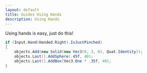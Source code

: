 ```yaml
---
layout: default
title: Guides Using Hands
description: Using Hands
---
```


Using hands is easy, just do this!
```csharp
if (Input.Hand(Handed.Right).IsJustPinched)
{
    objects.Add(new Solid(new Vec3(0, 3, 0), Quat.Identity));
    objects.Last().AddSphere(.45f, 40);
    objects.Last().AddBox(Vec3.One * .35f, 40);
}
```

